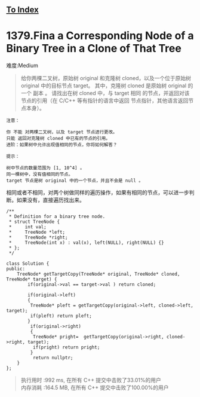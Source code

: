 [To Index](/index.md)
---
# 1379.Fina a Corresponding Node of a Binary Tree in a Clone of That Tree
难度:Medium
> 给你两棵二叉树，原始树 original 和克隆树 cloned，以及一个位于原始树 original 中的目标节点 target。
其中，克隆树 cloned 是原始树 original 的一个 副本 。
请找出在树 cloned 中，与 target 相同 的节点，并返回对该节点的引用（在 C/C++ 等有指针的语言中返回 节点指针，其他语言返回节点本身）。

 

```
注意：

你 不能 对两棵二叉树，以及 target 节点进行更改。
只能 返回对克隆树 cloned 中已有的节点的引用。
进阶：如果树中允许出现值相同的节点，你将如何解答？

提示：

树中节点的数量范围为 [1, 10^4] 。
同一棵树中，没有值相同的节点。
target 节点是树 original 中的一个节点，并且不会是 null 。
```


相同或者不相同，对两个树做同样的遍历操作，如果有相同的节点，可以进一步判断。如果没有，直接遍历找出来。   

```
/**
 * Definition for a binary tree node.
 * struct TreeNode {
 *     int val;
 *     TreeNode *left;
 *     TreeNode *right;
 *     TreeNode(int x) : val(x), left(NULL), right(NULL) {}
 * };
 */

class Solution {
public:
    TreeNode* getTargetCopy(TreeNode* original, TreeNode* cloned, TreeNode* target) {
        if(original->val == target->val ) return cloned;

        if(original->left) 
        {
         TreeNode* pleft = getTargetCopy(original->left, cloned->left, target);
         if(pleft) return pleft;
        }
         if(original->right)
         {
          TreeNode* pright=  getTargetCopy(original->right, cloned->right, target);
          if(pright) return pright;
         }
          return nullptr;
    }
};
```

> 执行用时 :992 ms, 在所有 C++ 提交中击败了33.01%的用户   
内存消耗 :164.5 MB, 在所有 C++ 提交中击败了100.00%的用户

